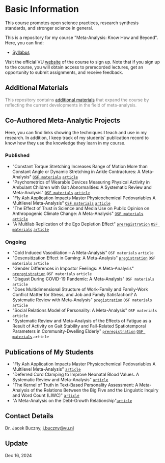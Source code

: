 # Basic Information

This course promotes open science practices, research synthesis standards, and stronger science in general.

This is a repository for my course "Meta-Analysis: Know How and Beyond". Here, you can find:
- [Syllabus](https://github.com/jbuczny/meta-analysis_know_how_and_beyond/blob/main/syllabus.md)

Visit the official VU [website](https://vu.nl/en/education/professionals/courses-programmes/meta-analysis-know-how-and-beyond) of the course to sign up. Note that if you sign up to the course, you will obtain access to prerecorded lectures, get an opportunity to submit assignments, and receive feedback.

## Additional Materials

<span style="color:grey">This repository contains [additional materials](https://github.com/jbuczny/meta-analysis_know_how_and_beyond/blob/main/additional_materials.md) that expand the course by reflecting the current developments in the field of meta-analysis.</span>

## Co-Authored Meta-Analytic Projects

Here, you can find links showing the techniques I teach and use in my research. In addition, I keep track of my students' publication record to know how they use the knowledge they learn in my course.

### Published
- "Constant Torque Stretching Increases Range of Motion More than Constant Angle or Dynamic Stretching in Ankle Contractures: A Meta-Analysis" [`OSF materials`](https://osf.io/xcf58/) [`article`](https://doi.org/10.1016/j.apmr.2024.12.004)
- "Psychometrics of Wearable Devices Measuring Physical Activity in Ambulant Children with Gait Abnormalities: A Systematic Review and Meta-Analysis" [`OSF materials`](https://osf.io/kgse9/) [`article`](https://www.sciencedirect.com/science/article/pii/S2590109524000971)
- "Fly Ash Application Impacts Master Physicochemical Pedovariables A Multilevel Meta-Analysis" [`OSF materials`](https://osf.io/fqgez/) [`article`](https://www.sciencedirect.com/science/article/pii/S0301479724020528)
- "The Effect of Trust in Science and Media Use on Public Opinion on Anthropogenic Climate Change: A Meta-Analysis" [`OSF materials`](https://osf.io/w3syv/) [`article`](https://www.tandfonline.com/doi/full/10.1080/17524032.2023.2280749)
- "A Multilab Replication of the Ego Depletion Effect" [`preregistration`](https://osf.io/4mcnf) [`OSF materials`](https://osf.io/3txav/) [`article`](https://journals.sagepub.com/doi/full/10.1177/1948550619887702)

### Ongoing
- "Cold Induced Vasodilation – A Meta-Analysis" `OSF materials` `article`
- "Desensitization Effect in Gaming: A Meta-Analysis" [`pregistration`](https://www.crd.york.ac.uk/prospero/display_record.php?RecordID=547253) `OSF materials` `article`
- "Gender Differences in Impostor Feelings: A Meta-Analysis" [`preregistration`](https://www.crd.york.ac.uk/prospero/display_record.php?RecordID=423443) `OSF materials` `article`
- "Disgust During COVID-19 Pandemic: A Meta-Analysis" `OSF materials` `article`
- "Does Multidimensional Structure of Work-Family and Family-Work Conflict Matter for Stress, and Job and Family Satisfaction? A Systematic Review with Meta-Analysis" [`pregistration`](https://www.crd.york.ac.uk/prospero/display_record.php?RecordID=337199) `OSF materials` `article`
- "Social Relations Model of Personality: A Meta-Analysis" `OSF materials` `article`
- "Systematic Review and Meta-Analysis of the Effects of Fatigue as a Result of Activity on Gait Stability and Fall-Related Spatiotemporal Parameters in Community-Dwelling Elderly" [`preregistration`](https://www.crd.york.ac.uk/prospero/display_record.php?RecordID=357662) [`OSF materials`](https://osf.io/7msxu/) `article`

## Publications of My Students
- "Fly Ash Application Impacts Master Physicochemical Pedovariables A Multilevel Meta-Analysis" [`article`](https://www.sciencedirect.com/science/article/pii/S0301479724020528)
- "Deferred Cord Clamping to Improve Neonatal Blood Values. A Systematic Review and Meta-Analysis" [`article`](https://www.sciencedirect.com/science/article/pii/S0020748924000300)
- "The Kernel of Truth in Text-Based Personality Assessment: A Meta-Analysis of the Relations Between the Big Five and the Linguistic Inquiry and Word Count (LIWC)" [`article`](https://doi.org/10.1037/bul0000381)
- "A Meta-Analysis on the Debt-Growth Relationship"[`article`](https://mpra.ub.uni-muenchen.de/114409/1/MPRA_paper_114409.pdf)

## Contact Details
Dr. Jacek Buczny, j.buczny@vu.nl

## Update
Dec 16, 2024
